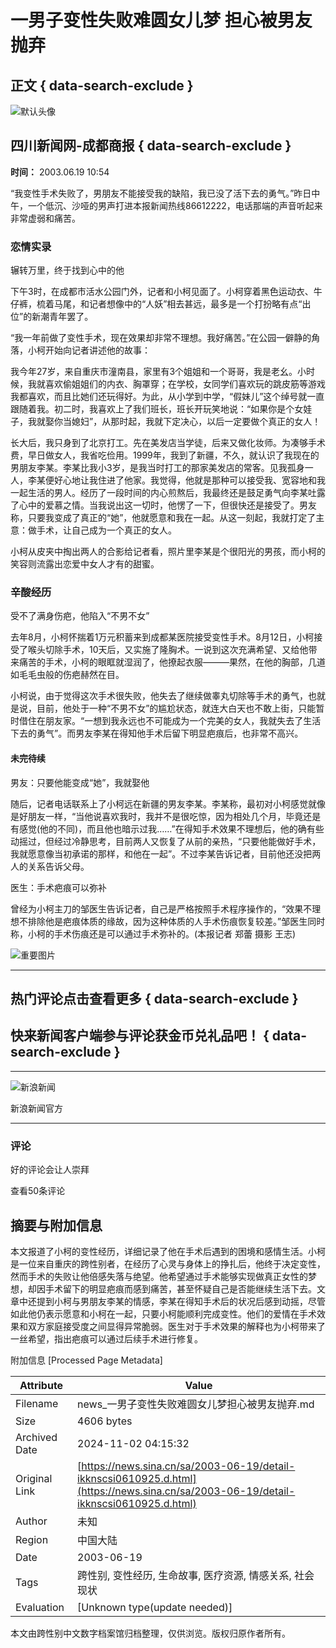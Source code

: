 # 一男子变性失败难圆女儿梦 担心被男友抛弃

## 正文 { data-search-exclude }


![默认头像](https://n.sinaimg.cn/default/622af858/20181010/default_avatar.jpg)

## 四川新闻网-成都商报 { data-search-exclude }

**时间：** 2003.06.19 10:54

“我变性手术失败了，男朋友不能接受我的缺陷，我已没了活下去的勇气。”昨日中午，一个低沉、沙哑的男声打进本报新闻热线86612222，电话那端的声音听起来非常虚弱和痛苦。

### 恋情实录

辗转万里，终于找到心中的他

下午3时，在成都市活水公园门外，记者和小柯见面了。小柯穿着黑色运动衣、牛仔裤，梳着马尾，和记者想像中的“人妖”相去甚远，最多是一个打扮略有点“出位”的新潮青年罢了。

“我一年前做了变性手术，现在效果却非常不理想。我好痛苦。”在公园一僻静的角落，小柯开始向记者讲述他的故事：

我今年27岁，来自重庆市潼南县，家里有3个姐姐和一个哥哥，我是老幺。小时候，我就喜欢偷姐姐们的内衣、胸罩穿；在学校，女同学们喜欢玩的跳皮筋等游戏我都喜欢，而且比她们还玩得好。为此，从小学到中学，“假妹儿”这个绰号就一直跟随着我。初二时，我喜欢上了我们班长，班长开玩笑地说：“如果你是个女娃子，我就娶你当媳妇”，从那时起，我就下定决心，以后一定要做个真正的女人！

长大后，我只身到了北京打工。先在美发店当学徒，后来又做化妆师。为凑够手术费，早日做女人，我省吃俭用。1999年，我到了新疆，不久，就认识了我现在的男朋友李某。李某比我小3岁，是我当时打工的那家美发店的常客。见我孤身一人，李某便好心地让我住进了他家。我觉得，他就是那种可以接受我、宽容地和我一起生活的男人。经历了一段时间的内心煎熬后，我最终还是鼓足勇气向李某吐露了心中的爱慕之情。当我说出这一切时，他愣了一下，但很快还是接受了。男友称，只要我变成了真正的“她”，他就愿意和我在一起。从这一刻起，我就打定了主意：做手术，让自己成为一个真正的女人。

小柯从皮夹中掏出两人的合影给记者看，照片里李某是个很阳光的男孩，而小柯的笑容则流露出恋爱中女人才有的甜蜜。

### 辛酸经历

受不了满身伤疤，他陷入“不男不女”

去年8月，小柯怀揣着1万元积蓄来到成都某医院接受变性手术。8月12日，小柯接受了喉头切除手术，10天后，又实施了隆胸术。一说到这次充满希望、又给他带来痛苦的手术，小柯的眼眶就湿润了，他撩起衣服———果然，在他的胸部，几道如毛毛虫般的伤疤赫然在目。

小柯说，由于觉得这次手术很失败，他失去了继续做睾丸切除等手术的勇气，也就是说，目前，他处于一种“不男不女”的尴尬状态，就连大白天也不敢上街，只能暂时借住在朋友家。“一想到我永远也不可能成为一个完美的女人，我就失去了生活下去的勇气”。而男友李某在得知他手术后留下明显疤痕后，也非常不高兴。

#### 未完待续

男友：只要他能变成“她”，我就娶他

随后，记者电话联系上了小柯远在新疆的男友李某。李某称，最初对小柯感觉就像是好朋友一样，“当他说喜欢我时，我并不是很吃惊，因为相处几个月，毕竟还是有感觉(他的不同)，而且他也暗示过我……”在得知手术效果不理想后，他的确有些动摇过，但经过冷静思考，目前两人又恢复了从前的亲热，“只要他能做好手术，我就愿意像当初承诺的那样，和他在一起”。不过李某告诉记者，目前他还没把两人的关系告诉父母。

医生：手术疤痕可以弥补

曾经为小柯主刀的邹医生告诉记者，自己是严格按照手术程序操作的，“效果不理想不排除他是疤痕体质的缘故，因为这种体质的人手术伤痕恢复较差。”邹医生同时称，小柯的手术伤痕还是可以通过手术弥补的。(本报记者 郑蕾 摄影 王志)

![重要图片](https://n.sinaimg.cn/default/2fb77759/20151125/320X320.png)

---

## 热门评论点击查看更多 { data-search-exclude }

## 快来新闻客户端参与评论获金币兑礼品吧！ { data-search-exclude }

---

![新浪新闻](https://n.sinaimg.cn/default/80905340/20200331/sinalogo.png)

新浪新闻官方

---

### 评论

好的评论会让人崇拜

查看50条评论

## 摘要与附加信息

<!-- tcd_abstract -->
本文报道了小柯的变性经历，详细记录了他在手术后遇到的困境和感情生活。小柯是一位来自重庆的跨性别者，在经历了心灵与身体上的挣扎后，他终于决定变性，然而手术的失败让他倍感失落与绝望。他希望通过手术能够实现做真正女性的梦想，却因手术留下的明显疤痕而感到痛苦，甚至怀疑自己是否能继续生活下去。文章中还提到小柯与男朋友李某的情感，李某在得知手术后的状况后感到动摇，尽管如此他仍表示愿意和小柯在一起，只要小柯能顺利完成变性。他们的爱情在手术效果和双方家庭接受度之间显得异常脆弱。医生对于手术效果的解释也为小柯带来了一丝希望，指出疤痕可以通过后续手术进行修复。
<!-- tcd_abstract_end -->

附加信息 [Processed Page Metadata]

| Attribute       | Value                                  |
|-----------------|----------------------------------------|
| Filename        | news_一男子变性失败难圆女儿梦担心被男友抛弃.md                             |
| Size            | 4606 bytes                           |
| Archived Date   | 2024-11-02 04:15:32                             |
| Original Link   | [https://news.sina.cn/sa/2003-06-19/detail-ikknscsi0610925.d.html](https://news.sina.cn/sa/2003-06-19/detail-ikknscsi0610925.d.html)                       |
| Author          | 未知                               |
| Region          | 中国大陆                               |
| Date            | 2003-06-19                                 |
| Tags            | 跨性别, 变性经历, 生命故事, 医疗资源, 情感关系, 社会现状                                 |
| Evaluation            | [Unknown type(update needed)]                                 |
<!-- tcd_table_end -->

本文由跨性别中文数字档案馆归档整理，仅供浏览。版权归原作者所有。
